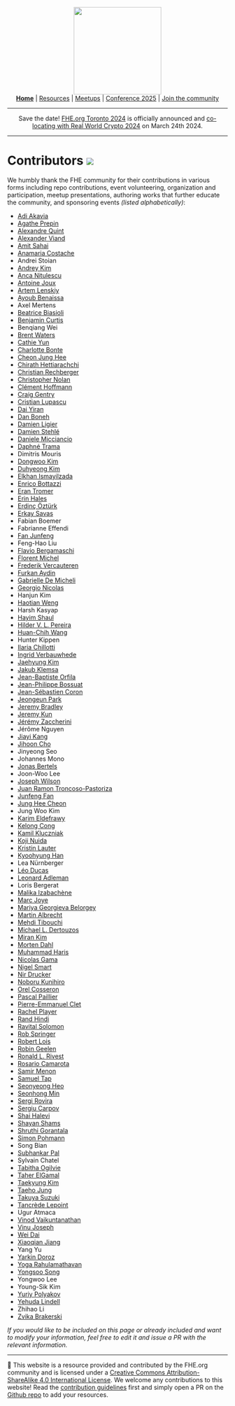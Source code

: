 <!-- Main header navigation -->
<p align="center">
  <img width="200" src="https://user-images.githubusercontent.com/5758427/180978488-db825482-5a58-4c7c-9589-c494a6f0be04.png"><br/>
  <a href="https://fhe-org.github.io"><b>Home</b></a> | <a href="https://fhe-org.github.io/resources">Resources</a> | <a href="https://fhe-org.github.io/meetups/">Meetups</a> | <a href="https://fhe-org.github.io/conferences/conference-2025/">Conference 2025</a> | <a href="https://fhe-org.github.io/community">Join the community</a>
</p>
<hr/>
<!-- /Main header navigation -->


<p align="center">
Save the date! <a href="https://fhe-org.github.io/conferences/conference-2024/">FHE.org Toronto 2024</a> is officially announced and <a href="https://rwc.iacr.org/2024/colocated.php">co-locating with Real World Crypto 2024</a> on March 24th 2024.
</p>
<hr/>

# Contributors [<img src="https://img.shields.io/badge/Edit%20this%20page%20on-Github-lightgrey?style=flat-square">](https://github.com/FHE-org/fhe-org.github.io)

We humbly thank the FHE community for their contributions in various forms including repo contributions, event volunteering, organization and participation, meetup presentations, authoring works that further educate the community, and sponsoring events <i>(listed alphabetically)</i>: 


* <a href="https://cris.haifa.ac.il/en/persons/adi-akavia">Adi Akavia</a>
* <a href="https://theorg.com/org/zama/org-chart/agathe-prepin">Agathe Prepin</a>
* <a href="https://github.com/aquint-zama">Alexandre Quint</a> 
* <a href="https://github.com/AlexanderViand">Alexander Viand</a>
* <a href="http://web.cs.ucla.edu/~sahai/">Amit Sahai</a>
* <a href="https://anamariacostache.github.io/anamariacostache/">Anamaria Costache</a>
* Andrei Stoian
* <a href="https://github.com/kimandrik">Andrey Kim</a>
* <a href="https://www.di.ens.fr/~nitulesc/">Anca Nitulescu</a>
* <a href="https://cispa.de/en/people/c01anjo">Antoine Joux</a>
* <a href="https://cecc.anu.edu.au/people/artem-lensky">Artem Lenskiy</a>
* <a href="https://www.ayoub-benaissa.com/">Ayoub Benaissa</a>
* Axel Mertens
* <a href="https://scholar.google.com/citations?user=kkyrZ0EAAAAJ&hl=it">Beatrice Biasioli</a>
* <a href="https://scholar.google.com/citations?user=wPnZUOkAAAAJ">Benjamin Curtis</a>
* Benqiang Wei
* <a href="https://www.cs.utexas.edu/~bwaters/">Brent Waters</a>
* <a href="https://cathieyun.github.io/">Cathie Yun</a>
* <a href="https://scholar.google.com/citations?user=tk4g8iwAAAAJ">Charlotte Bonte</a>
* <a href="https://scholar.google.com/citations?user=KlTc3U4AAAAJ">Cheon Jung Hee</a>
* <a href="https://chirathyh.github.io/">Chirath Hettiarachchi</a>
* <a href="https://www.iaik.tugraz.at/person/christian-rechberger/">Christian Rechberger</a>
* <a href="https://jcsmr.anu.edu.au/professor-christopher-nolan">Christopher Nolan</a>
* <a href="https://scholar.google.com/citations?user=XYghPVAAAAAJ">Clément Hoffmann</a>
* <a href="https://scholar.google.com/citations?user=ZIlzcYcAAAAJ">Craig Gentry</a>
* <a href="https://scholar.google.com/citations?user=jQi1CVcAAAAJ">Cristian Lupascu</a>
* <a href="https://iacr.org/cryptodb/data/author.php?authorkey=12520">Dai Yiran</a>
* <a href="https://crypto.stanford.edu/~dabo/">Dan Boneh</a>
* <a href="https://scholar.google.com/citations?user=t9wZJU0AAAAJ">Damien Ligier</a>
* <a href="http://perso.ens-lyon.fr/damien.stehle/">Damien Stehlé</a>
* <a href="https://scholar.google.com/citations?user=8rjreLIAAAAJ">Daniele Micciancio</a>
* <a href="https://dblp.org/pid/350/2492.html">Daphné Trama</a>
* Dimitris Mouris
* <a href="https://dwkim606.github.io/">Dongwoo Kim</a>
* <a href="https://du1204.github.io/">Duhyeong Kim</a>
* <a href="https://elkhanzada.github.io/">Elkhan Ismayilzada</a>
* <a href="https://hackmd.io/@letargicus/B1kD4vqns">Enrico Bottazzi</a>
* <a href="https://www.cs.tau.ac.il/~tromer/">Eran Tromer</a>
* <a href="https://pure.royalholloway.ac.uk/en/persons/erin-hales">Erin Hales</a>
* <a href="https://scholar.google.com/citations?user=C1lS3TUAAAAJ">Erdinç Öztürk</a>
* <a href="https://people.sabanciuniv.edu/~erkays/">Erkay Savas</a>
* Fabian Boemer
* Fabrianne Effendi
* <a href="https://scholar.google.com/citations?user=rrphxucAAAAJ">Fan Junfeng</a>
* Feng-Hao Liu
* <a href="https://www.linkedin.com/in/flavio-bergamaschi">Flavio Bergamaschi</a>
* <a href="https://scholar.google.com/citations?user=nSYWx_QAAAAJ">Florent Michel</a>
* <a href="https://www.esat.kuleuven.be/cosic/people/frederik-vercauteren/">Frederik Vercauteren</a>
* <a href="https://scholar.google.com/citations?user=WM8RQJ0AAAAJ">Furkan Aydin</a>
* <a href="https://gmicheli.github.io/">Gabrielle De Micheli</a>
* <a href="https://georgio.xyz/">Georgio Nicolas</a>
* Hanjun Kim
* <a href="https://scholar.google.com/citations?user=dXPJRw4AAAAJ">Haotian Weng</a>
* Harsh Kasyap
* <a href="https://hayim4.wixsite.com/hayimshaul">Hayim Shaul</a>
* <a href="https://hilder-vitor.github.io/">Hilder V. L. Pereira</a>
* <a href="https://dblp.org/pid/198/1353.html">Huan-Chih Wang</a>
* Hunter Kippen
* <a href="https://ilachill.github.io/">Ilaria Chillotti</a>
* <a href="https://www.esat.kuleuven.be/cosic/people/ingrid-verbauwhede/">Ingrid Verbauwhede</a>
* <a href="https://www.researchgate.net/scientific-contributions/Jaehyung-Kim-2235342516">Jaehyung Kim</a>
* <a href="https://crypto.fit.cvut.cz/people/jakub-klemsa">Jakub Klemsa</a>
* <a href="https://dblp.org/pid/154/6414.html">Jean-Baptiste Orfila</a>
* <a href="https://jeanphilippebossuat.ch/">Jean-Philippe Bossuat</a>
* <a href="http://www.crypto-uni.lu/jscoron/index.html">Jean-Sébastien Coron</a>
* <a href="https://scholar.google.com/citations?user=O_3qcpgAAAAJ">Jeongeun Park</a>
* <a href="https://councils.forbes.com/profile/Jeremy-Bradley-Silverio-Donato-COO-Zama/eaa8a050-5f31-49cc-ab43-a5ec81818eb3">Jeremy Bradley</a>
* <a href="https://jeremykun.com/about/">Jeremy Kun</a>
* <a href="https://github.com/zaccherinij">Jérémy Zaccherini</a>
* Jérôme Nguyen
* <a href="https://www.esat.kuleuven.be/cosic/people/jiayi-kang/">Jiayi Kang</a>
* <a href="https://www.iacr.org/cryptodb/data/author.php?authorkey=9294">Jihoon Cho</a>
* Jinyeong Seo
* Johannes Mono
* <a href="https://www.esat.kuleuven.be/cosic/people/jonas-bertels/">Jonas Bertels</a>
* Joon-Woo Lee
* <a href="https://medium.com/@joseph.wilson_17990">Joseph Wilson</a>
* <a href="https://scholar.google.com/citations?user=VhDiT9YAAAAJ">Juan Ramon Troncoso-Pastoriza</a>
* <a href="https://scholar.google.com/citations?user=rrphxucAAAAJ">Junfeng Fan</a>
* <a href="https://scholar.google.com/citations?user=KlTc3U4AAAAJ">Jung Hee Cheon</a>
* Jung Woo Kim
* <a href="https://keldefrawy.github.io/">Karim Eldefrawy</a>
* <a href="https://www.esat.kuleuven.be/cosic/people/kelong-cong/">Kelong Cong</a>
* <a href="https://dblp.org/pid/119/3540.html">Kamil Kluczniak</a>
* <a href="https://kyushu-u.elsevierpure.com/en/persons/koji-nuida">Koji Nuida</a>
* <a href="https://scholar.google.com/citations?user=TmuUs30AAAAJ">Kristin Lauter</a>
* <a href="https://kyoohyunghan.github.io/">Kyoohyung Han</a>
* Lea Nürnberger
* <a href="https://homepages.cwi.nl/~ducas/">Léo Ducas</a>
* <a href="https://cs.stanford.edu/people/eroberts/courses/soco/projects/2003-04/dna-computing/adleman_bio.htm">Leonard Adleman</a>
* Loris Bergerat
* <a href="https://izama.github.io/">Malika Izabachène</a>
* <a href="https://marcjoye.github.io/">Marc Joye</a>
* <a href="https://iacr.org/cryptodb//data/author.php?authorkey=12600">Mariya Georgieva Belorgey</a>
* <a href="https://pure.royalholloway.ac.uk/en/persons/martin-albrecht">Martin Albrecht</a>
* <a href="https://scholar.google.com/citations?user=OZ-5pUkAAAAJ">Mehdi Tibouchi</a>
* <a href="https://en.wikipedia.org/wiki/Michael_Dertouzos">Michael L. Dertouzos</a>
* <a href="https://k-miran.github.io/">Miran Kim</a>
* <a href="https://mortendahl.github.io/">Morten Dahl</a>
* <a href="https://dl.acm.org/profile/99659306354">Muhammad Haris</a>
* <a href="http://gama.nicolas.free.fr/index.php">Nicolas Gama</a>
* <a href="https://www.esat.kuleuven.be/cosic/people/nigel-smart/">Nigel Smart</a>
* <a href="https://researcher.draco.res.ibm.com/researcher/view.php?person=ibm-Nir.Drucker">Nir Drucker</a>
* <a href="https://scholar.google.co.jp/citations?user=qYVEJqEAAAAJ">Noboru Kunihiro</a>
* <a href="https://www.iacr.org/cryptodb/data/author.php?authorkey=12303">Orel Cosseron</a>
* <a href="https://scholar.google.com/citations?user=xwzhjfoAAAAJ">Pascal Paillier</a>
* <a href="https://dblp.org/pid/286/7312.html">Pierre-Emmanuel Clet</a>
* <a href="https://rachelplayer.github.io/">Rachel Player</a>
* <a href="https://councils.forbes.com/profile/Rand-Hindi-CEO-Zama/d4e65cd0-63e5-4232-ab36-f4bcb7b43e98">Rand Hindi</a>
* <a href="https://ravital.github.io/">Ravital Solomon</a>
* <a href="https://scholar.google.com/citations?user=Der7mNMAAAAJ">Rob Springer</a>
* <a href="https://scholar.google.com/citations?user=zFIUuiIAAAAJ&hl=en&oi=ao">Robert Lois</a>
* <a href="https://www.esat.kuleuven.be/cosic/people/robin-geelen/">Robin Geelen</a>
* <a href="https://people.csail.mit.edu/rivest/">Ronald L. Rivest</a>
* <a href="https://scholar.google.com/citations?user=u-g_b4MAAAAJ">Rosario Camarota</a>
* <a href="https://samirmenon.com/">Samir Menon</a>
* <a href="https://scholar.google.com/citations?user=phbqr3QAAAAJ">Samuel Tap</a>
* <a href="https://seonyheo.github.io/">Seonyeong Heo</a>
* <a href="https://scholar.google.com/citations?user=kVF8bDwAAAAJ">Seonhong Min</a>
* <a href="https://scholar.google.com/citations?user=H6MzW8EAAAAJ">Sergi Rovira</a>
* <a href="https://scholar.google.fr/citations?user=QOyxU8UAAAAJ">Sergiu Carpov</a>
* <a href="https://shaih.github.io/">Shai Halevi</a>
* <a href="https://sbmi.uth.edu/faculty-and-staff/shayan-shams.htm">Shayan Shams</a>
* <a href="https://dl.acm.org/profile/99660787420">Shruthi Gorantala</a>
* <a href="https://pure.royalholloway.ac.uk/en/persons/simon-pohmann">Simon Pohmann</a>
* Song Bian
* <a href="https://research.ibm.com/people/subhankar-pal">Subhankar Pal</a>
* Sylvain Chatel
* <a href="https://scholar.google.com/citations?user=XEVjf0gAAAAJ">Tabitha Ogilvie</a>
* <a href="https://www.rsaconference.com/experts/dr-taherelgamal">Taher ElGamal</a>
* <a href="https://www.researchgate.net/scientific-contributions/Jaehyung-Kim-2235342516">Taekyung Kim</a>
* <a href="https://sites.nd.edu/taeho-jung/">Taeho Jung</a>
* <a href="https://scholar.google.com/citations?user=uSImPGAAAAAJ">Takuya Suzuki</a>
* <a href="https://tancre.de/">Tancrède Lepoint</a>
* Ugur Atmaca
* <a href="https://www.cs.toronto.edu/~vinodv/FHE.html">Vinod Vaikuntanathan</a>
* <a href="https://research.nvidia.com/person/vinu-joseph">Vinu Joseph</a>
* <a href="https://scholar.google.com/citations?user=Q87Y92YAAAAJ">Wei Dai</a>
* <a href="https://scholar.google.com/citations?user=DSmxHuMAAAAJ">Xiaoqian Jiang</a>
* Yang Yu
* <a href="https://scholar.google.com/citations?user=pbZhvFwAAAAJ">Yarkin Doroz</a>
* <a href="https://scholar.google.co.uk/citations?user=53eQuxwAAAAJ">Yoga Rahulamathavan</a>
* <a href="https://yongsoosong.github.io/">Yongsoo Song</a>
* Yongwoo Lee
* Young-Sik Kim
* <a href="https://ypolyakov.gitlab.io/">Yuriy Polyakov</a>
* <a href="https://yehudalindell.com/">Yehuda Lindell</a>
* Zhihao Li
* <a href="https://zvikab.bitbucket.io/">Zvika Brakerski</a>

<i>If you would like to be included on this page or already included and want to modify your information, feel free to edit it and issue a PR with the relevant information.</i>

<!--- Footer --->
<hr/>
💙 This website is a resource provided and contributed by the FHE.org community and is licensed under a <a rel="license" href="http://creativecommons.org/licenses/by-sa/4.0/">Creative Commons Attribution-ShareAlike 4.0 International License</a>. We welcome any contributions to this website! Read the <a href="https://fhe-org.github.io/contrib">contribution guidelines</a> first and simply open a PR on the <a href="https://github.com/fhe-org/fhe-org">Github repo</a> to add your resources.
